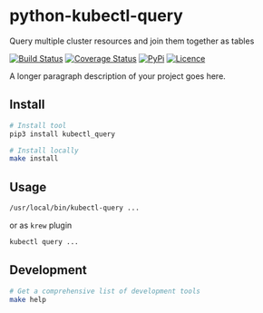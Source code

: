 # python-kubectl-query

Query multiple cluster resources and join them together as tables

[![Build Status](https://github.com/gunther788/python-kubectl-query/workflows/build/badge.svg)](https://github.com/gunther788/python-kubectl-query/actions)
[![Coverage Status](https://coveralls.io/repos/github/gunther788/python-kubectl-query/badge.svg?branch=main)](https://coveralls.io/github/gunther788/python-kubectl-query?branch=main)
[![PyPi](https://img.shields.io/pypi/v/python-kubectl-query)](https://pypi.org/project/python-kubectl-query)
[![Licence](https://img.shields.io/github/license/gunther788/python-kubectl-query)](LICENSE)

A longer paragraph description of your project goes here.

## Install

```bash
# Install tool
pip3 install kubectl_query

# Install locally
make install
```

## Usage

```bash
/usr/local/bin/kubectl-query ...
```

or as `krew` plugin

```bash
kubectl query ...
```

## Development

```bash
# Get a comprehensive list of development tools
make help
```
